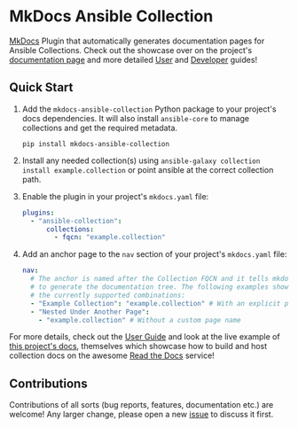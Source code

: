 # MkDocs Ansible Collection

[MkDocs](https://www.mkdocs.org) Plugin that automatically generates documentation pages for Ansible Collections. Check out the showcase over on the project's [documentation page](https://mkdocs-ansible-collection.readthedocs.io/en/stable/showcase/) and more detailed [User](https://mkdocs-ansible-collection.readthedocs.io/en/stable/user/) and [Developer](https://mkdocs-ansible-collection.readthedocs.io/en/stable/dev/) guides!

## Quick Start

1. Add the `mkdocs-ansible-collection` Python package to your project's docs dependencies. It will also install `ansible-core` to manage collections and get the required metadata.

    ```
    pip install mkdocs-ansible-collection
    ```

2. Install any needed collection(s) using `ansible-galaxy collection install example.collection` or point ansible at the correct collection path.

3. Enable the plugin in your project's `mkdocs.yaml` file:

    ```yaml
    plugins:
      - "ansible-collection":
          collections:
            - fqcn: "example.collection"
    ```

4. Add an anchor page to the `nav` section of your project's `mkdocs.yaml` file:

    ```yaml
    nav:
      # The anchor is named after the Collection FQCN and it tells mkdocs where
      # to generate the documentation tree. The following examples show all of
      # the currently supported combinations:
      - "Example Collection": "example.collection" # With an explicit page name
      - "Nested Under Another Page":
        - "example.collection" # Without a custom page name
    ```

For more details, check out the [User Guide](https://mkdocs-ansible-collection.readthedocs.io/en/stable/user/) and look at the live example of [this project's docs](https://github.com/cmsirbu/mkdocs-ansible-collection), themselves which showcase how to build and host collection docs on the awesome [Read the Docs](https://about.readthedocs.com/) service!

## Contributions

Contributions of all sorts (bug reports, features, documentation etc.) are welcome! Any larger change, please open a new [issue](https://github.com/cmsirbu/mkdocs-ansible-collection/issues) to discuss it first.
